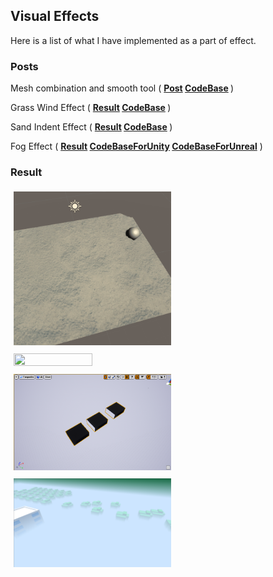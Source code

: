 ## Visual Effects

Here is a list of what I have implemented as a part of effect.

### Posts

Mesh combination and smooth tool ( <b> [Post](TerrainGenerationTool) [CodeBase](https://github.com/plutoshe/MeshTool) </b>)

<!-- Sand Effect

Snow Effect -->

<!-- Rain Ripple Effect ( <b>  [CodeBase]([Ripple](https://github.com/plutoshe/VisualEffects/tree/master/VisualEffectOnUnity)) </b>) -->

Grass Wind Effect ( <b> [Result](/assets/content/blogs/Collection3_Effect/Grass/WindEffect.gif) [CodeBase](https://github.com/plutoshe/VisualEffects/tree/master/VisualEffectOnUnity) </b>)

Sand Indent Effect ( <b> [Result](/assets/content/blogs/Collection3_Effect/SandIndent/SandIndent.gif) [CodeBase](https://github.com/plutoshe/VisualEffects/tree/master/VisualEffectOnUnity) </b>)

Fog Effect ( <b> [Result](/assets/content/blogs/Collection3_Effect/Fog/fog.png) [CodeBaseForUnity](https://github.com/plutoshe/VisualEffects/tree/master/VisualEffectOnUnity) [CodeBaseForUnreal](https://github.com/plutoshe/VisualEffects/tree/master/VisualEffectOnUnreal)</b> )

<!-- Procedural Terrains Generation by GPU ( Planned, mainly by [this article](https://developer.nvidia.com/gpugems/GPUGems3/gpugems3_ch01.html) ) -->

### Result

<img src="/assets/content/blogs/Collection3_Effect/SandIndent/SandIndent.gif" width="50%" height="50%" style="margin:auto;padding:5px"/><img src="/assets/content/blogs/Collection3_Effect/Grass/WindEffect.gif" width="50%" height="50%" style="margin:auto;padding:5px"/>
<img src="/assets/content/blogs/Collection3_Effect/MeshCombine/MeshTool_6.png" width="50%" height="50%" style="margin:auto;padding:5px"/><img src="/assets/content/blogs/Collection3_Effect/Fog/fog.png" width="50%" height="50%" style="margin:auto;padding:5px"/> 
